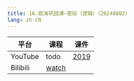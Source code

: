 ```yaml
---
title: 16.题海巩固课—管综（逻辑）（20240802）
lang: zh-CN
---
```



| 平台       | 课程                                                                                                                               | 课件                                                                                   |
|----------|------------------------------------------------------------------------------------------------------------------------------------|----------------------------------------------------------------------------------------|
| YouTube  | todo                                                                                                                               | [2019](../../public/logic/%E9%80%BB%E8%BE%91-%E6%AD%A3%E5%BC%8F%E8%AF%BE/pdf/2019.pdf) |
| Bilibili | [watch](https://www.bilibili.com/video/BV1oHkTYFE8D?spm_id_from=333.788.videopod.sections&vd_source=752f1f454ebffd32e5dbe02742c48dab) |                                                                                        |





